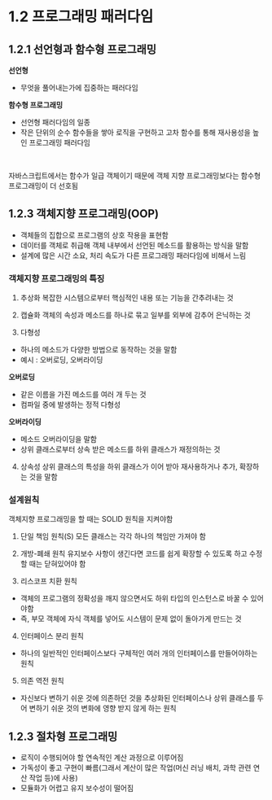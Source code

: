 # 1.2 프로그래밍 패러다임

## 1.2.1 선언형과 함수형 프로그래밍

**선언형**

- 무엇을 풀어내는가에 집중하는 패러다임

**함수형 프로그래밍**

- 선언형 패러다임의 일종
- 작은 단위의 순수 함수들을 쌓아 로직을 구현하고 고차 함수를 통해 재사용성을 높인 프로그래밍 패러다임

<br/>

자바스크립트에서는 함수가 일급 객체이기 때문에 객체 지향 프로그래밍보다는 함수형 프로그래밍이 더 선호됨

## 1.2.3 객체지향 프로그래밍(OOP)

- 객체들의 집합으로 프로그램의 상호 작용을 표현함
- 데이터를 객체로 취급해 객체 내부에서 선언된 메소드를 활용하는 방식을 말함
- 설계에 많은 시간 소요, 처리 속도가 다른 프로그래밍 패러다임에 비해서 느림

### 객체지향 프로그래밍의 특징

1. 추상화
   복잡한 시스템으로부터 핵심적인 내용 또는 기능을 간추려내는 것

2. 캡슐화
   객체의 속성과 메소드를 하나로 묶고 일부를 외부에 감추어 은닉하는 것

3. 다형성

- 하나의 메소드가 다양한 방법으로 동작하는 것을 말함
- 예시 : 오버로딩, 오버라이딩

**오버로딩**

- 같은 이름을 가진 메소드를 여러 개 두는 것
- 컴파일 중에 발생하는 정적 다형성

**오버라이딩**

- 메소드 오버라이딩을 말함
- 상위 클래스로부터 상속 받은 메소드를 하위 클래스가 재정의하는 것

4. 상속성
   상위 클래스의 특성을 하위 클래스가 이어 받아 재사용하거나 추가, 확장하는 것을 말함

### 설계원칙

객체지향 프로그래밍을 할 때는 SOLID 원칙을 지켜야함

1. 단일 책임 원칙(S)
   모든 클래스는 각각 하나의 책임만 가져야 함

2. 개방-폐쇄 원칙
   유지보수 사항이 생긴다면 코드를 쉽게 확장할 수 있도록 하고 수정할 때는 닫혀있어야 함

3. 리스코프 치환 원칙

- 객체의 프로그램의 정확성을 깨지 않으면서도 하위 타입의 인스턴스로 바꿀 수 있어야함
- 즉, 부모 객체에 자식 객체를 넣어도 시스템이 문제 없이 돌아가게 만드는 것

4. 인터페이스 분리 원칙

- 하나의 일반적인 인터페이스보다 구체적인 여러 개의 인터페이스를 만들어야하는 원칙

5. 의존 역전 원칙

- 자신보다 변하기 쉬운 것에 의존하던 것을 추상화된 인터페이스나 상위 클래스를 두어 변하기 쉬운 것의 변화에 영향 받지 않게 하는 원칙

## 1.2.3 절차형 프로그래밍

- 로직이 수행되어야 할 연속적인 계산 과정으로 이루어짐
- 가독성이 좋고 구현이 빠름(그래서 계산이 많은 작업(머신 러닝 배치, 과학 관련 연산 작업 등)에 사용)
- 모듈화가 어렵고 유지 보수성이 떨어짐
